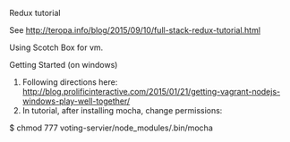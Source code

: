 Redux tutorial

See http://teropa.info/blog/2015/09/10/full-stack-redux-tutorial.html

Using Scotch Box for vm.

Getting Started (on windows)

1. Following directions here: http://blog.prolificinteractive.com/2015/01/21/getting-vagrant-nodejs-windows-play-well-together/
2. In tutorial, after installing mocha, change permissions:

$ chmod 777 voting-servier/node_modules/.bin/mocha

